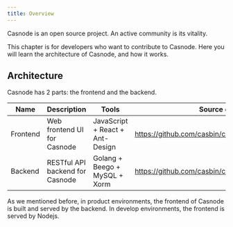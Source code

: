 ```yaml
---
title: Overview
---
```


Casnode is an open source project. An active community is its vitality. 

This chapter is for developers who want to contribute to Casnode. Here you will learn the architecture of Casnode, and how it works.

## Architecture

Casnode has 2 parts: the frontend and the backend.

| Name     | Description | Tools | Source code |
| ---- | ---- | ---- | ---- |
| Frontend | Web frontend UI for Casnode | JavaScript + React + Ant-Design | https://github.com/casbin/casnode/tree/master/web |
| Backend | RESTful API backend for Casnode | Golang + Beego + MySQL + Xorm | https://github.com/casbin/casnode |

As we mentioned before, in product environments, the frontend of Casnode is built and served by the backend. In develop environments, the frontend is served by Nodejs. 